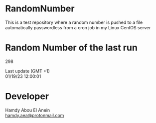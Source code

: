 # RandomNumber    
This is a test repository where a random number is pushed to a file automatically passwordless from a cron job in my Linux CentOS server    
# Random Number of the last run   
298
      
Last update (GMT +1)    
01/19/23 12:00:01
# Developer    
Hamdy Abou El Anein   
hamdy.aea@protonmail.com
